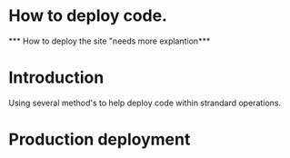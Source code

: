 # How to deploy code. 
 *** How to deploy the site "needs more explantion*** 


# Introduction

Using several method's to help deploy code within strandard operations. 

# Production deployment 

